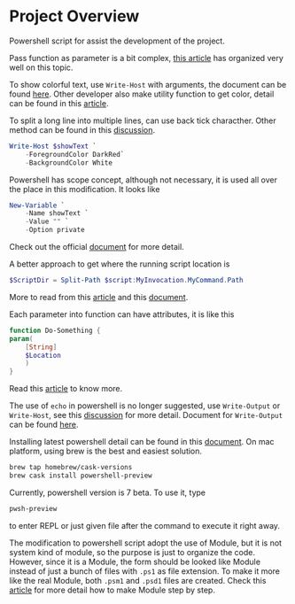 # Project Overview

Powershell script for assist the development of the project.

Pass function as parameter is a bit complex, [this article][1000001] has organized very well on this topic.

To show colorful text, use ```Write-Host``` with arguments, the document can be found [here][1000002]. Other developer also make utility function to get color, detail can be found in this [article][1000003].

To split a long line into multiple lines, can use back tick characther. Other method can be found in this [discussion][1000004].

```ps1
Write-Host $showText `
    -ForegroundColor DarkRed`
    -BackgroundColor White
```

Powershell has scope concept, although not necessary, it is used all over the place in this modification. It looks like

```ps1
New-Variable `
    -Name showText `
    -Value "" `
    -Option private
```

Check out the official [document][1000005] for more detail.

A better approach to get where the running script location is

```ps1
$ScriptDir = Split-Path $script:MyInvocation.MyCommand.Path
```

More to read from this [article][1000006] and this [document][1000007].

Each parameter into function can have attributes, it is like this

```ps1
function Do-Something {
param(
    [String]
    $Location
    )
}
```

Read this [article][1000008] to know more.

The use of ```echo``` in powershell is no longer suggested, use ```Write-Output``` or ```Write-Host```, see this [discussion][1000009] for more detail. Document for ```Write-Output``` can be found [here][1000010].

Installing latest powershell detail can be found in this [document][1000011]. On mac platform, using brew is the best and easiest solution.

```sh
brew tap homebrew/cask-versions
brew cask install powershell-preview
```

Currently, powershell version is 7 beta. To use it, type

```sh
pwsh-preview
```

to enter REPL or just given file after the command to execute it right away.

The modification to powershell script adopt the use of Module, but it is not system kind of module, so the purpose is just to organize the code. However, since it is a Module, the form should be looked like Module instead of just a bunch of files with ```.ps1``` as file extension. To make it more like the real Module, both ```.psm1``` and ```.psd1``` files are created. Check this [article][1000012] for more detail how to make Module step by step.

[1000001]: https://n3wjack.net/2018/03/14/passing-a-function-as-a-parameter-in-powershell/
[1000002]: https://docs.microsoft.com/en-us/powershell/module/microsoft.powershell.utility/write-host?view=powershell-6
[1000003]: https://www.networkadm.in/easily-display-powershell-console-colors/
[1000004]: https://stackoverflow.com/questions/2608144/how-to-split-long-commands-over-multiple-lines-in-powershell
[1000005]: https://docs.microsoft.com/en-us/powershell/module/microsoft.powershell.core/about/about_scopes?view=powershell-6
[1000006]: http://ravinderjaiswal.com/scripting/get-the-current-script-directory-in-powershell-vbscript-and-batch/
[1000007]: https://docs.microsoft.com/en-us/powershell/scripting/samples/managing-current-location?view=powershell-6
[1000008]: https://4sysops.com/archives/the-powershell-function-parameters-data-types-return-values/
[1000009]: https://stackoverflow.com/questions/707646/echo-equivalent-in-powershell-for-script-testing
[1000010]: https://docs.microsoft.com/en-us/powershell/module/microsoft.powershell.utility/write-output?view=powershell-6
[1000011]: https://docs.microsoft.com/en-us/powershell/scripting/install/installing-powershell-core-on-macos?view=powershell-6
[1000012]: https://powershellexplained.com/2017-05-27-Powershell-module-building-basics/
